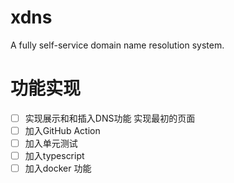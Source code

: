 # xdns
A fully self-service domain name resolution system.


# 功能实现

- [ ] 实现展示和和插入DNS功能 实现最初的页面
- [ ] 加入GitHub Action
- [ ] 加入单元测试
- [ ] 加入typescript
- [ ] 加入docker 功能

